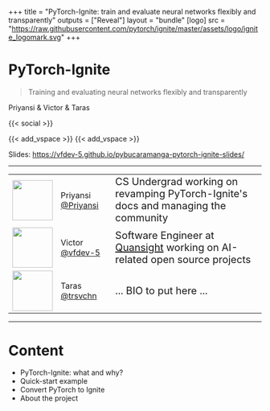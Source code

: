 +++
title = "PyTorch-Ignite: train and evaluate neural networks flexibly and transparently"
outputs = ["Reveal"]
layout = "bundle"
[logo]
src = "https://raw.githubusercontent.com/pytorch/ignite/master/assets/logo/ignite_logomark.svg"
+++


# PyTorch-Ignite
> Training and evaluating neural networks
> flexibly and transparently

Priyansi & Victor &  Taras

{{< social >}}

{{< add_vspace >}}
{{< add_vspace >}}

Slides: https://vfdev-5.github.io/pybucaramanga-pytorch-ignite-slides/

---

<table>

<tr>
<td>
<img width=80 src="https://avatars.githubusercontent.com/u/13217677?v=4" />
</td>
<td>
Priyansi <a href="https://github.com/Priyansi">@Priyansi</a>
</td>
<td style="font-size: 20px;">
CS Undergrad working on revamping PyTorch-Ignite's docs and managing the community
</td>
</tr>

<tr>
<td>
<img width=80 src="https://avatars.githubusercontent.com/u/2459423?v=4" />
</td>
<td>
Victor <a href="https://github.com/vfdev-5">@vfdev-5</a>
</td>
<td style="font-size: 20px;">
Software Engineer at <a href="https://www.quansight.com/">Quansight</a> working on AI-related open source projects
</td>
</tr>

<tr>
<td>
<img width=80 src="https://avatars.githubusercontent.com/u/30748114?v=4" />
</td>
<td>
Taras <a href="https://github.com/trsvchn">@trsvchn</a>
</td>
<td style="font-size: 20px;">
... BIO to put here ...
</td>
</tr>

</table>



---

# Content

- PyTorch-Ignite: what and why?
- Quick-start example
- Convert PyTorch to Ignite
- About the project
